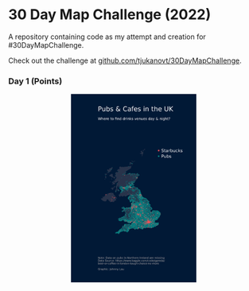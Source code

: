 # 30 Day Map Challenge (2022)
A repository containing code as my attempt and creation for #30DayMapChallenge.   

Check out the challenge at [github.com/tjukanovt/30DayMapChallenge](https://github.com/tjukanovt/30DayMapChallenge).


### Day 1 (Points)
<p align="center">
<img src="1_Point/1_Point_uk_pubs_starbucks.png?raw=true" width="50%">
</p>